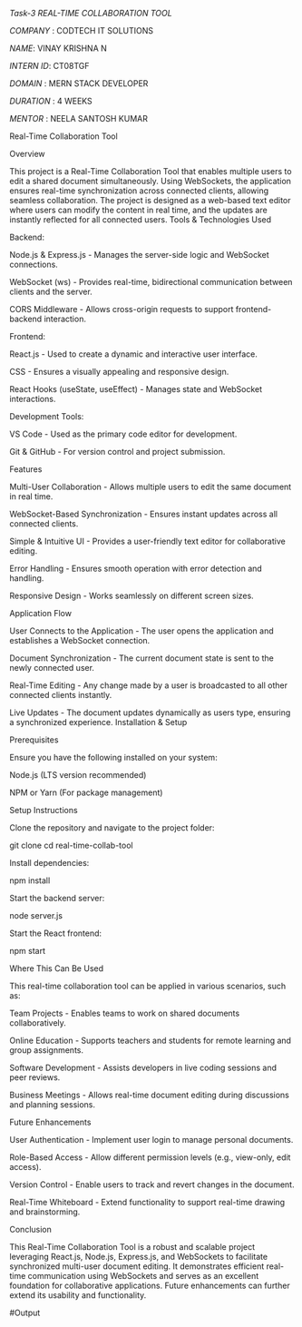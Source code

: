 *Task-3 REAL-TIME COLLABORATION TOOL*

*COMPANY* : CODTECH IT SOLUTIONS

*NAME*: VINAY KRISHNA N 

*INTERN ID*: CT08TGF

*DOMAIN* : MERN STACK DEVELOPER

*DURATION* : 4 WEEKS

*MENTOR* : NEELA SANTOSH KUMAR

Real-Time Collaboration Tool

Overview

This project is a Real-Time Collaboration Tool that enables multiple users to edit a shared document simultaneously. Using WebSockets, the application ensures real-time synchronization across connected clients, allowing seamless collaboration. The project is designed as a web-based text editor where users can modify the content in real time, and the updates are instantly reflected for all connected users.
Tools & Technologies Used

Backend:

Node.js & Express.js - Manages the server-side logic and WebSocket connections.

WebSocket (ws) - Provides real-time, bidirectional communication between clients and the server.

CORS Middleware - Allows cross-origin requests to support frontend-backend interaction.

Frontend:

React.js - Used to create a dynamic and interactive user interface.

CSS - Ensures a visually appealing and responsive design.

React Hooks (useState, useEffect) - Manages state and WebSocket interactions.

Development Tools:

VS Code - Used as the primary code editor for development.

Git & GitHub - For version control and project submission.

Features

Multi-User Collaboration - Allows multiple users to edit the same document in real time.

WebSocket-Based Synchronization - Ensures instant updates across all connected clients.

Simple & Intuitive UI - Provides a user-friendly text editor for collaborative editing.

Error Handling - Ensures smooth operation with error detection and handling.

Responsive Design - Works seamlessly on different screen sizes.

Application Flow

User Connects to the Application - The user opens the application and establishes a WebSocket connection.

Document Synchronization - The current document state is sent to the newly connected user.

Real-Time Editing - Any change made by a user is broadcasted to all other connected clients instantly.

Live Updates - The document updates dynamically as users type, ensuring a synchronized experience.
Installation & Setup

Prerequisites

Ensure you have the following installed on your system:

Node.js (LTS version recommended)

NPM or Yarn (For package management)

Setup Instructions

Clone the repository and navigate to the project folder:

git clone <repository-url>
cd real-time-collab-tool

Install dependencies:

npm install

Start the backend server:

node server.js

Start the React frontend:

npm start

Where This Can Be Used

This real-time collaboration tool can be applied in various scenarios, such as:

Team Projects - Enables teams to work on shared documents collaboratively.

Online Education - Supports teachers and students for remote learning and group assignments.

Software Development - Assists developers in live coding sessions and peer reviews.

Business Meetings - Allows real-time document editing during discussions and planning sessions.

Future Enhancements

User Authentication - Implement user login to manage personal documents.

Role-Based Access - Allow different permission levels (e.g., view-only, edit access).

Version Control - Enable users to track and revert changes in the document.

Real-Time Whiteboard - Extend functionality to support real-time drawing and brainstorming.

Conclusion

This Real-Time Collaboration Tool is a robust and scalable project leveraging React.js, Node.js, Express.js, and WebSockets to facilitate synchronized multi-user document editing. It demonstrates efficient real-time communication using WebSockets and serves as an excellent foundation for collaborative applications. Future enhancements can further extend its usability and functionality.

#Output
